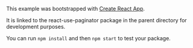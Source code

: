This example was bootstrapped with [Create React App](https://github.com/facebook/create-react-app).

It is linked to the react-use-paginator package in the parent directory for development purposes.

You can run `npm install` and then `npm start` to test your package.
